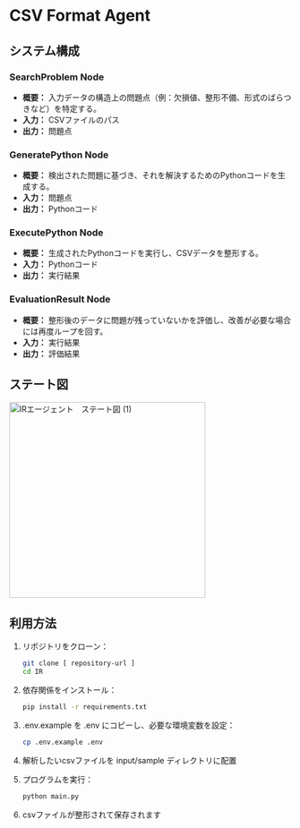 ﻿# CSV Format Agent

## システム構成
### **SearchProblem Node** 
- **概要：** 入力データの構造上の問題点（例：欠損値、整形不備、形式のばらつきなど）を特定する。  
- **入力：** CSVファイルのパス
- **出力：** 問題点

### **GeneratePython Node**
- **概要：** 検出された問題に基づき、それを解決するためのPythonコードを生成する。
- **入力：** 問題点
- **出力：** Pythonコード

### **ExecutePython Node**
- **概要：** 生成されたPythonコードを実行し、CSVデータを整形する。
- **入力：** Pythonコード
- **出力：** 実行結果

### **EvaluationResult Node**
- **概要：** 整形後のデータに問題が残っていないかを評価し、改善が必要な場合には再度ループを回す。
- **入力：** 実行結果
- **出力：** 評価結果

## ステート図
<img width="350" alt="IRエージェント　ステート図 (1)" src="https://github.com/user-attachments/assets/fe70c47e-748a-48b3-ba2f-4a58bb266a51" />


## 利用方法
1. リポジトリをクローン：
    ```bash
    git clone [ repository-url ]
    cd IR 
3. 依存関係をインストール：
    ```bash
    pip install -r requirements.txt
4. .env.example を .env にコピーし、必要な環境変数を設定：
    ```bash
    cp .env.example .env
5. 解析したいcsvファイルを input/sample ディレクトリに配置
   
6. プログラムを実行：
    ```bash
    python main.py 
7. csvファイルが整形されて保存されます
